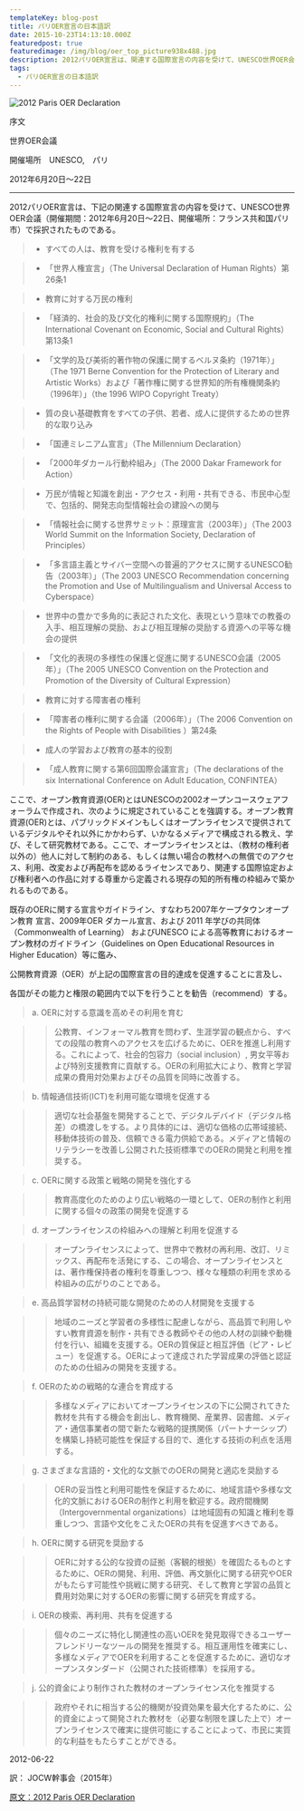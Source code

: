 ```yaml
---
templateKey: blog-post
title: パリOER宣言の日本語訳
date: 2015-10-23T14:13:10.000Z
featuredpost: true
featuredimage: /img/blog/oer_top_picture938x488.jpg
description: 2012パリOER宣言は、関連する国際宣言の内容を受けて、UNESCO世界OER会議（開催期間：2012年6月20日～22日、開催場所：フランス共和国パリ市）で採択された。
tags:
  - パリOER宣言の日本語訳
---
```

![2012 Paris OER Declaration](/img/blog/oer_top_picture938x488.jpg)

序文

世界OER会議　

開催場所　UNESCO,　パリ　

2012年6月20日～22日

----------------

2012パリOER宣言は、下記の関連する国際宣言の内容を受けて、UNESCO世界OER会議（開催期間：2012年6月20日～22日、開催場所：フランス共和国パリ市）で採択されたものである。

> - すべての人は、教育を受ける権利を有する

> - 「世界人権宣言」（The Universal Declaration of Human Rights）第26条1

> - 教育に対する万民の権利

> - 「経済的、社会的及び文化的権利に関する国際規約」（The International Covenant on Economic, Social and Cultural Rights）第13条1

> - 「文学的及び美術的著作物の保護に関するベルヌ条約（1971年）」（The 1971 Berne Convention for the Protection of Literary and Artistic Works）および「著作権に関する世界知的所有権機関条約（1996年）」（the 1996 WIPO Copyright Treaty）

> - 質の良い基礎教育をすべての子供、若者、成人に提供するための世界的な取り込み

> - 「国連ミレニアム宣言」（The Millennium Declaration）

> - 「2000年ダカール行動枠組み」（The 2000 Dakar Framework for Action）

> - 万民が情報と知識を創出・アクセス・利用・共有できる、市民中心型で、包括的、開発志向型情報社会の建設への関与

> - 「情報社会に関する世界サミット：原理宣言（2003年）」（The 2003 World Summit on the Information Society, Declaration of Principles）

> - 「多言語主義とサイバー空間への普遍的アクセスに関するUNESCO勧告（2003年）」（The 2003 UNESCO Recommendation concerning the Promotion and Use of Multilingualism and Universal Access to Cyberspace）

> - 世界中の豊かで多角的に表記された文化、表現という意味での教養の入手、相互理解の奨励、および相互理解の奨励する資源への平等な機会の提供

> - 「文化的表現の多様性の保護と促進に関するUNESCO会議（2005年）」（The 2005 UNESCO Convention on the Protection and Promotion of the Diversity of Cultural Expression）

> - 教育に対する障害者の権利

> - 「障害者の権利に関する会議（2006年）」（The 2006 Convention on the Rights of People with Disabilities ）第24条

> - 成人の学習および教育の基本的役割

> - 「成人教育に関する第6回国際会議宣言」（The declarations of the six International Conference on Adult Education, CONFINTEA）

ここで、オープン教育資源(OER)とはUNESCOの2002オープンコースウェアフォーラムで作成され、次のように規定されていることを強調する。オープン教育資源(OER)とは、パブリックドメインもしくはオープンライセンスで提供されているデジタルやそれ以外にかかわらず、いかなるメディアで構成される教え、学び、そして研究教材である。ここで、オープンライセンスとは、（教材の権利者以外の）他人に対して制約のある、もしくは無い場合の教材への無償でのアクセス、利用、改変および再配布を認めるライセンスであり、関連する国際協定および権利者への作品に対する尊重から定義される現存の知的所有権の枠組みで築かれるものである。

既存のOERに関する宣言やガイドライン、すなわち2007年ケープタウンオープン教育 宣言、2009年OER ダカール宣言、および 2011 年学びの共同体（Commonwealth of Learning） およびUNESCO による高等教育におけるオープン教材のガイドライン（Guidelines on Open Educational Resources in Higher Education）等に鑑み、

公開教育資源（OER）が上記の国際宣言の目的達成を促進することに言及し、

各国がその能力と権限の範囲内で以下を行うことを勧告（recommend）する。

> a. OERに対する意識を高めその利用を育む  

>> 公教育、インフォーマル教育を問わず、生涯学習の観点から、すべての段階の教育へのアクセスを広げるために、OERを推進し利用する。これによって、社会的包容力（social inclusion）, 男女平等および特別支援教育に貢献する。OERの利用拡大により、教育と学習成果の費用対効果およびその品質を同時に改善する。

> b. 情報通信技術(ICT)を利用可能な環境を促進する  

>> 適切な社会基盤を開発することで、デジタルデバイド（デジタル格差）の橋渡しをする。より具体的には、適切な価格の広帯域接続、移動体技術の普及、信頼できる電力供給である。メディアと情報のリテラシーを改善し公開された技術標準でのOERの開発と利用を推奨する。

> c. OERに関する政策と戦略の開発を強化する  

>> 教育高度化のためのより広い戦略の一環として、OERの制作と利用に関する個々の政策の開発を促進する

> d. オープンライセンスの枠組みへの理解と利用を促進する

>> オープンライセンスによって、世界中で教材の再利用、改訂、リミックス、再配布を活発にする、この場合、オープンライセンスとは、著作権保持者の権利を尊重しつつ、様々な種類の利用を求める枠組みの広がりのことである。

> e. 高品質学習材の持続可能な開発のための人材開発を支援する

>> 地域のニーズと学習者の多様性に配慮しながら、高品質で利用しやすい教育資源を制作・共有できる教師やその他の人材の訓練や動機付を行い、組織を支援する。OERの質保証と相互評価（ピア・レビュー）を促進する。OERによって達成された学習成果の評価と認証のための仕組みの開発を支援する。

> f. OERのための戦略的な連合を育成する

>> 多様なメディアにおいてオープンライセンスの下に公開されてきた教材を共有する機会を創出し、教育機関、産業界、図書館、メディア・通信事業者の間で新たな戦略的提携関係（パートナーシップ）を構築し持続可能性を保証する目的で、進化する技術の利点を活用する。

> g. さまざまな言語的・文化的な文脈でのOERの開発と適応を奨励する

>> OERの妥当性と利用可能性を保証するために、地域言語や多様な文化的文脈におけるOERの制作と利用を歓迎する。政府間機関（Intergovernmental organizations）は地域固有の知識と権利を尊重しつつ、言語や文化をこえたOERの共有を促進すべきである。

> h. OERに関する研究を奨励する

>> OERに対する公的な投資の証拠（客観的根拠）を確固たるものとするために、OERの開発、利用、評価、再文脈化に関する研究やOERがもたらす可能性や挑戦に関する研究、そして教育と学習の品質と費用対効果に対するOERの影響に関する研究を育成する。

> i. OERの検索、再利用、共有を促進する

>> 個々のニーズに特化し関連性の高いOERを発見取得できるユーザーフレンドリーなツールの開発を推奨する。相互運用性を確実にし、多様なメディアでOERを利用することを促進するために、適切なオープンスタンダード（公開された技術標準）を採用する。

> j. 公的資金により制作された教材のオープンライセンス化を推奨する

>> 政府やそれに相当する公的機関が投資効果を最大化するために、公的資金によって開発された教材を（必要な制限を課した上で）オープンライセンスで確実に提供可能にすることによって、市民に実質的な利益をもたらすことができる。

2012-06-22

訳： JOCW幹事会（2015年）

[原文：2012 Paris OER Declaration](https://unesdoc.unesco.org/ark:/48223/pf0000246687.locale=en)